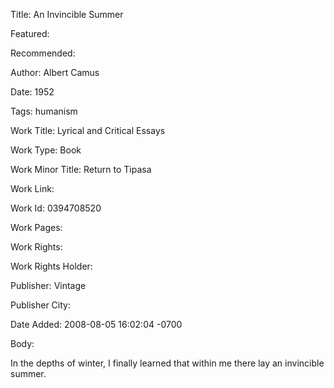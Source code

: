 Title: An Invincible Summer

Featured: 

Recommended: 

Author: Albert Camus

Date: 1952

Tags: humanism

Work Title: Lyrical and Critical Essays

Work Type: Book

Work Minor Title:  Return to Tipasa

Work Link: 

Work Id:  0394708520

Work Pages:  

Work Rights:  

Work Rights Holder:  

Publisher:  Vintage

Publisher City:  

Date Added: 2008-08-05 16:02:04 -0700

Body:

In the depths of winter, I finally learned that within me there lay an invincible summer.


